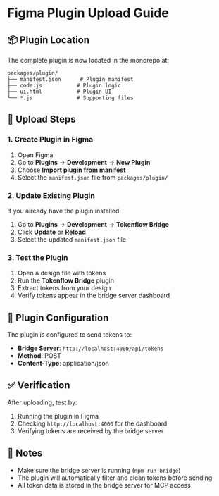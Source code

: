 # Figma Plugin Upload Guide

## 📦 Plugin Location
The complete plugin is now located in the monorepo at:
```
packages/plugin/
├── manifest.json      # Plugin manifest
├── code.js           # Plugin logic
├── ui.html           # Plugin UI
└── *.js              # Supporting files
```

## 🚀 Upload Steps

### 1. Create Plugin in Figma
1. Open Figma
2. Go to **Plugins** → **Development** → **New Plugin**
3. Choose **Import plugin from manifest**
4. Select the `manifest.json` file from `packages/plugin/`

### 2. Update Existing Plugin
If you already have the plugin installed:
1. Go to **Plugins** → **Development** → **Tokenflow Bridge**
2. Click **Update** or **Reload**
3. Select the updated `manifest.json` file

### 3. Test the Plugin
1. Open a design file with tokens
2. Run the **Tokenflow Bridge** plugin
3. Extract tokens from your design
4. Verify tokens appear in the bridge server dashboard

## 🔧 Plugin Configuration
The plugin is configured to send tokens to:
- **Bridge Server**: `http://localhost:4000/api/tokens`
- **Method**: POST
- **Content-Type**: application/json

## ✅ Verification
After uploading, test by:
1. Running the plugin in Figma
2. Checking `http://localhost:4000` for the dashboard
3. Verifying tokens are received by the bridge server

## 📝 Notes
- Make sure the bridge server is running (`npm run bridge`)
- The plugin will automatically filter and clean tokens before sending
- All token data is stored in the bridge server for MCP access 